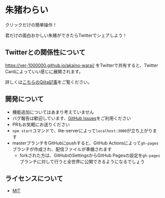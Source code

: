 # 朱猪わらい

クリックだけの簡単操作！

君だけの面白おかしい朱猪ができたらTwitterでシェアしよう！

## Twitterとの関係性について
https://ver-1000000.github.io/akaino-warai/ をTwitterで共有すると、Twitter Cardによっていい感じに展開されます。

詳しくは[こちらのQiita記事](https://qiita.com/ver1000000/items/78736a74cfdb50934d8f)をご覧ください。

## 開発について
- 機能追加についてはあまり考えていません
- バグ報告は歓迎しています、[GitHub Issues](https://github.com/ver-1000000/akaino-warai/issues)をご利用ください
- PRもお気軽にお送りください
- `npm start`コマンドで、lite-serverによって`localhost:3000`が立ち上がります
- masterブランチをGitHubにpushすると、GitHub Actionsによって`gh-pages`ブランチが作成され、配信ファイルが準備されます
  - forkされた方は、GitHubのSettingsからGitHub Pagesの設定を`gh-pages`ブランチに対して行うと全世界に公開できるようになるでしょう

## ライセンスについて
- [MIT](https://github.com/ver-1000000/akaino-warai/blob/master/LICENSE)
